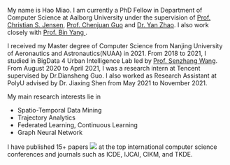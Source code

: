 My name is Hao Miao. I am currently a PhD Fellow in Department of Computer Science at Aalborg University under the supervision of <a href="http://people.cs.aau.dk/~csj/">Prof. Christian S. Jensen</a>, <a href="https://faculty.ecnu.edu.cn/_s37/gcj/main.psp">Prof. Chenjuan Guo</a> and <a href="http://www.zhao-yan.com">Dr. Yan Zhao</a>. I also work closely with <a href="https://faculty.ecnu.edu.cn/_s37/yb2/main.psp">Prof. Bin Yang </a>.

I received my Master degree of Computer Science from Nanjing University of Aeronautics and Astronautics(NUAA) in 2021. From 2018 to 2021, I studied in BigData 4 Urban Intelligence Lab led by <a href="https://senzhangwang.github.io/">Prof. Senzhang Wang</a>.  From August 2020 to April 2021, I was a research intern at Tencent supervised by Dr.Diansheng Guo. I also worked as Research Assistant at PolyU advised by Dr. Jiaxing Shen from May 2021 to November 2021.

My main research interests lie in
- Spatio-Temporal Data Mining
- Trajectory Analytics
- Federated Learning, Continuous Learning
- Graph Neural Network

I have published 15+ papers <a href='https://scholar.google.com/citations?user=eRouT0MAAAAJ'><img src="https://img.shields.io/endpoint?url={{ url | url_encode }}&logo=Google%20Scholar&labelColor=f6f6f6&color=9cf&style=flat&label=citations"></a> at the top international computer science conferences and journals such as ICDE, IJCAI, CIKM, and TKDE. 
